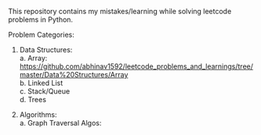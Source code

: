 This repository contains my mistakes/learning while solving leetcode problems in Python.


Problem Categories:<br>

1.  Data Structures:<br>
		a.  Array: https://github.com/abhinav1592/leetcode_problems_and_learnings/tree/master/Data%20Structures/Array <br>
		b.  Linked List<br>
		c.  Stack/Queue<br>
		d.  Trees<br>

2.  Algorithms:<br>
    a.  Graph Traversal Algos:





